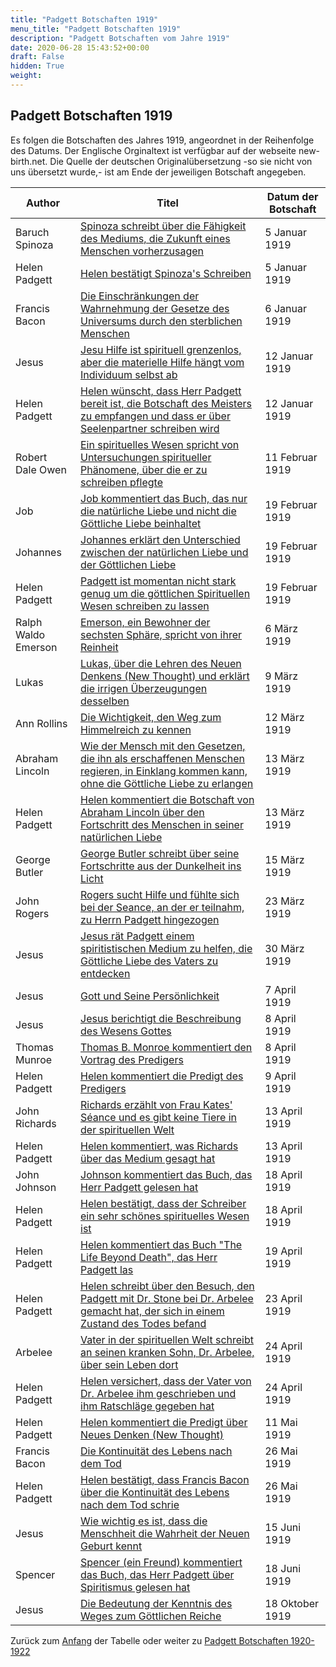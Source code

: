 ```yaml
---
title: "Padgett Botschaften 1919"
menu_title: "Padgett Botschaften 1919"
description: "Padgett Botschaften vom Jahre 1919"
date: 2020-06-28 15:43:52+00:00
draft: False
hidden: True
weight:
---
```

## Padgett Botschaften 1919

Es folgen die Botschaften des Jahres 1919, angeordnet in der Reihenfolge des Datums. Der Englische Orginaltext ist verfügbar auf der webseite new-birth.net. Die Quelle der deutschen Originalübersetzung -so sie nicht von uns übersetzt wurde,- ist am Ende der jeweiligen Botschaft angegeben.

**Author** | **Titel** | **Datum der Botschaft**  
---|---|---
Baruch Spinoza | [Spinoza schreibt über die Fähigkeit des Mediums, die Zukunft eines Menschen vorherzusagen](/padgett-botschaften/padgett-botschaften-in-reihenfolge-des-datums/padgett-botschaften-1919/spinoza-schreibt-ueber-die-faehigkeit-des-mediums-die-zukunft-eines-menschen-vorherzusagen-jep-baruch-spinoza-5-januar-1919/) | 5 Januar 1919
Helen Padgett | [Helen bestätigt Spinoza's Schreiben](/padgett-botschaften/padgett-botschaften-in-reihenfolge-des-datums/padgett-botschaften-1919/helen-bestaetigt-spinozas-schreiben-jep-helen-padgett-5-januar-1919/) | 5 Januar 1919
Francis Bacon | [Die Einschränkungen der Wahrnehmung der Gesetze des Universums durch den sterblichen Menschen](/padgett-botschaften/padgett-botschaften-in-reihenfolge-des-datums/padgett-botschaften-1919/die-einschraenkungen-der-wahrnehmung-der-gesetze-des-universums-durch-den-sterblichen-menschen-jep-francis-bacon-6-januar-1919/) | 6 Januar 1919
Jesus | [Jesu Hilfe ist spirituell grenzenlos, aber die materielle Hilfe hängt vom Individuum selbst ab](/padgett-botschaften/padgett-botschaften-in-reihenfolge-des-datums/padgett-botschaften-1919/jesu-hilfe-ist-spirituell-grenzenlos-aber-die-materielle-hilfe-haengt-vom-individuum-selbst-ab-jep-jesus-12-januar-1919/) | 12 Januar 1919
Helen Padgett | [Helen wünscht, dass Herr Padgett bereit ist, die Botschaft des Meisters zu empfangen und dass er über Seelenpartner schreiben wird](/padgett-botschaften/padgett-botschaften-in-reihenfolge-des-datums/padgett-botschaften-1919/helen-wuenscht-dass-herr-padgett-bereit-ist-die-botschaft-des-meisters-zu-empfangen-und-dass-er-ueber-seelenpartner-schreiben-wird-jep-helen-padgett-12-januar-1919/) | 12 Januar 1919
Robert Dale Owen | [Ein spirituelles Wesen spricht von Untersuchungen spiritueller Phänomene, über die er zu schreiben pflegte](/padgett-botschaften/padgett-botschaften-in-reihenfolge-des-datums/padgett-botschaften-1919/ein-spirituelles-wesen-spricht-von-untersuchungen-spiritueller-phaenomene-ueber-die-er-zu-schreiben-pflegte-jep-robert-dale-owen-11-februar-1919/) | 11 Februar 1919
Job | [Job kommentiert das Buch, das nur die natürliche Liebe und nicht die Göttliche Liebe beinhaltet](/padgett-botschaften/padgett-botschaften-in-reihenfolge-des-datums/padgett-botschaften-1919/job-kommentiert-das-buch-das-nur-die-natuerliche-liebe-und-nicht-die-goettliche-liebe-beinhaltet-jep-job-19-februar-1919/) | 19 Februar 1919
Johannes | [Johannes erklärt den Unterschied zwischen der natürlichen Liebe und der Göttlichen Liebe](/padgett-botschaften/padgett-botschaften-in-reihenfolge-des-datums/padgett-botschaften-1919/johannes-erklaert-den-unterschied-zwischen-der-natuerlichen-liebe-und-der-goettlichen-liebe-jep-johannes-19-februar-1919/) | 19 Februar 1919
Helen Padgett | [Padgett ist momentan nicht stark genug um die göttlichen Spirituellen Wesen schreiben zu lassen](/padgett-botschaften/padgett-botschaften-in-reihenfolge-des-datums/padgett-botschaften-1919/padgett-ist-momentan-nicht-stark-genug-um-die-goettlichen-spirituellen-wesen-schreiben-zu-lassen-jep-helen-padgett-19-februar-1919/) | 19 Februar 1919
Ralph Waldo Emerson | [Emerson, ein Bewohner der sechsten Sphäre, spricht von ihrer Reinheit](/padgett-botschaften/padgett-botschaften-in-reihenfolge-des-datums/padgett-botschaften-1919/emerson-ein-bewohner-der-sechsten-sphaere-spricht-von-ihrer-reinheit-jep-ralph-waldo-emerson-6-maerz-1919/) | 6 März 1919
Lukas | [Lukas, über die Lehren des Neuen Denkens (New Thought) und erklärt die irrigen Überzeugungen desselben](/padgett-botschaften/padgett-botschaften-in-reihenfolge-des-datums/padgett-botschaften-1919/lukas-ueber-die-lehren-des-neuen-denkens-new-thought-und-erklaert-die-irrigen-ueberzeugungen-desselben-jep-lukas-9-maerz-1919/) | 9 März 1919
Ann Rollins | [Die Wichtigkeit, den Weg zum Himmelreich zu kennen](/padgett-botschaften/padgett-botschaften-in-reihenfolge-des-datums/padgett-botschaften-1919/die-wichtigkeit-den-weg-zum-himmelreich-zu-kennen-jep-ann-rollins-12-maerz-1919/) | 12 März 1919
Abraham Lincoln | [Wie der Mensch mit den Gesetzen, die ihn als erschaffenen Menschen regieren, in Einklang kommen kann, ohne die Göttliche Liebe zu erlangen](/padgett-botschaften/padgett-botschaften-in-reihenfolge-des-datums/padgett-botschaften-1919/wie-der-mensch-mit-den-gesetzen-die-ihn-als-erschaffenen-menschen-regieren-in-einklang-kommen-kann-ohne-die-goettliche-liebe-zu-erlangen-jep-abraham-lincoln-13-maerz-1919/) | 13 März 1919
Helen Padgett | [Helen kommentiert die Botschaft von Abraham Lincoln über den Fortschritt des Menschen in seiner natürlichen Liebe](/padgett-botschaften/padgett-botschaften-in-reihenfolge-des-datums/padgett-botschaften-1919/helen-kommentiert-die-botschaft-von-abraham-lincoln-ueber-den-fortschritt-des-menschen-in-seiner-natuerlichen-liebe-jep-helen-padgett-13-maerz-1919/) | 13 März 1919
George Butler | [George Butler schreibt über seine Fortschritte aus der Dunkelheit ins Licht](/padgett-botschaften/padgett-botschaften-in-reihenfolge-des-datums/padgett-botschaften-1919/george-butler-schreibt-ueber-seine-fortschritte-aus-der-dunkelheit-ins-licht-jep-george-butler-15-maerz-1919/) | 15 März 1919
John Rogers | [Rogers sucht Hilfe und fühlte sich bei der Seance, an der er teilnahm, zu Herrn Padgett hingezogen](/padgett-botschaften/padgett-botschaften-in-reihenfolge-des-datums/padgett-botschaften-1919/rogers-sucht-hilfe-und-fuehlte-sich-bei-der-seance-an-der-er-teilnahm-zu-herrn-padgett-hingezogen-jep-john-rogers-23-maerz-1919/) | 23 März 1919
Jesus | [Jesus rät Padgett einem spiritistischen Medium zu helfen, die Göttliche Liebe des Vaters zu entdecken](/padgett-botschaften/padgett-botschaften-in-reihenfolge-des-datums/padgett-botschaften-1919/jesus-raet-padgett-einem-spiritistischen-medium-zu-helfen-die-goettliche-liebe-des-vaters-zu-entdecken-jep-jesus-30-maerz-1919/) | 30 März 1919
Jesus | [Gott und Seine Persönlichkeit](/padgett-botschaften/padgett-botschaften-in-reihenfolge-des-datums/padgett-botschaften-1919/gott-und-seine-persoenlichkeit-jep-jesus-7-april-1919/) | 7 April 1919
Jesus | [Jesus berichtigt die Beschreibung des Wesens Gottes](/padgett-botschaften/padgett-botschaften-in-reihenfolge-des-datums/padgett-botschaften-1919/jesus-berichtigt-die-beschreibung-des-wesens-gottes-jep-jesus-8-april-1919/) | 8 April 1919
Thomas Munroe | [Thomas B. Monroe kommentiert den Vortrag des Predigers](/padgett-botschaften/padgett-botschaften-in-reihenfolge-des-datums/padgett-botschaften-1919/thomas-b-monroe-kommentiert-den-vortrag-des-predigers-jep-thomas-munroe-8-april-1919/) | 8 April 1919
Helen Padgett | [Helen kommentiert die Predigt des Predigers](/padgett-botschaften/padgett-botschaften-in-reihenfolge-des-datums/padgett-botschaften-1919/helen-kommentiert-die-predigt-des-predigers-jep-helen-padgett-9-april-1919/) | 9 April 1919
John Richards | [Richards erzählt von Frau Kates' Séance und es gibt keine Tiere in der spirituellen Welt](/padgett-botschaften/padgett-botschaften-in-reihenfolge-des-datums/padgett-botschaften-1919/richards-erzaehlt-von-frau-kates-seance-und-es-gibt-keine-tiere-in-der-spirituellen-welt-jep-john-richards-13-april-1919/) | 13 April 1919
Helen Padgett | [Helen kommentiert, was Richards über das Medium gesagt hat](/padgett-botschaften/padgett-botschaften-in-reihenfolge-des-datums/padgett-botschaften-1919/helen-kommentiert-was-richards-ueber-das-medium-gesagt-hat-jep-helen-padgett-13-april-1919/) | 13 April 1919
John Johnson | [Johnson kommentiert das Buch, das Herr Padgett gelesen hat](/padgett-botschaften/padgett-botschaften-in-reihenfolge-des-datums/padgett-botschaften-1919/johnson-kommentiert-das-buch-das-herr-padgett-gelesen-hat-jep-john-johnson-18-april-1919/) | 18 April 1919
Helen Padgett | [Helen bestätigt, dass der Schreiber ein sehr schönes spirituelles Wesen ist](/padgett-botschaften/padgett-botschaften-in-reihenfolge-des-datums/padgett-botschaften-1919/helen-bestaetigt-dass-der-schreiber-ein-sehr-schoenes-spirituelles-wesen-ist-jep-helen-padgett-18-april-1919/) | 18 April 1919
Helen Padgett | [Helen kommentiert das Buch "The Life Beyond Death", das Herr Padgett las](/padgett-botschaften/padgett-botschaften-in-reihenfolge-des-datums/padgett-botschaften-1919/helen-kommentiert-das-buch-the-life-beyond-death-das-herr-padgett-las-jep-helen-padgett-19-april-1919/) | 19 April 1919
Helen Padgett | [Helen schreibt über den Besuch, den Padgett mit Dr. Stone bei Dr. Arbelee gemacht hat, der sich in einem Zustand des Todes befand](/padgett-botschaften/padgett-botschaften-in-reihenfolge-des-datums/padgett-botschaften-1919/helen-schreibt-ueber-den-besuch-den-padgett-mit-dr-stone-bei-dr-arbelee-gemacht-hat-der-sich-in-einem-zustand-des-todes-befand-jep-helen-padgett-23-april-1919/) | 23 April 1919
Arbelee | [Vater in der spirituellen Welt schreibt an seinen kranken Sohn, Dr. Arbelee, über sein Leben dort](/padgett-botschaften/padgett-botschaften-in-reihenfolge-des-datums/padgett-botschaften-1919/vater-in-der-spirituellen-welt-schreibt-an-seinen-kranken-sohn-dr-arbelee-ueber-sein-leben-dort-jep-arbelee-24-april-1919/) | 24 April 1919
Helen Padgett | [Helen versichert, dass der Vater von Dr. Arbelee ihm geschrieben und ihm Ratschläge gegeben hat](/padgett-botschaften/padgett-botschaften-in-reihenfolge-des-datums/padgett-botschaften-1919/helen-versichert-dass-der-vater-von-dr-arbelee-ihm-geschrieben-und-ihm-ratschlaege-gegeben-hat-jep-helen-padgett-24-april-1919/) | 24 April 1919
Helen Padgett | [Helen kommentiert die Predigt über Neues Denken (New Thought)](/padgett-botschaften/padgett-botschaften-in-reihenfolge-des-datums/padgett-botschaften-1919/helen-kommentiert-die-predigt-ueber-neues-denken-new-thought-jep-helen-padgett-11-mai-1919/) | 11 Mai 1919
Francis Bacon | [Die Kontinuität des Lebens nach dem Tod](/padgett-botschaften/padgett-botschaften-in-reihenfolge-des-datums/padgett-botschaften-1919/die-kontinuitaet-des-lebens-nach-dem-tod-jep-francis-bacon-26-mai-1919/) | 26 Mai 1919
Helen Padgett | [Helen bestätigt, dass Francis Bacon über die Kontinuität des Lebens nach dem Tod schrie](/padgett-botschaften/padgett-botschaften-in-reihenfolge-des-datums/padgett-botschaften-1919/helen-bestaetigt-dass-francis-bacon-ueber-die-kontinuitaet-des-lebens-nach-dem-tod-schrie-jep-helen-padgett-26-mai-1919/) | 26 Mai 1919
Jesus | [Wie wichtig es ist, dass die Menschheit die Wahrheit der Neuen Geburt kennt](/padgett-botschaften/padgett-botschaften-in-reihenfolge-des-datums/padgett-botschaften-1919/wie-wichtig-es-ist-dass-die-menschheit-die-wahrheit-der-neuen-geburt-kennt-jep-jesus-15-juni-1919/) | 15 Juni 1919
Spencer | [Spencer (ein Freund) kommentiert das Buch, das Herr Padgett über Spiritismus gelesen hat](/padgett-botschaften/padgett-botschaften-in-reihenfolge-des-datums/padgett-botschaften-1919/spencer-ein-freund-kommentiert-das-buch-das-herr-padgett-ueber-spiritismus-gelesen-hat-jep-spencer-18-juni-1919/) | 18 Juni 1919
Jesus | [Die Bedeutung der Kenntnis des Weges zum Göttlichen Reiche](/padgett-botschaften/padgett-botschaften-in-reihenfolge-des-datums/padgett-botschaften-1919/die-bedeutung-der-kenntnis-des-weges-zum-goettlichen-reiche-jep-jesus-18-oktober-1919/) | 18 Oktober 1919

Zurück zum [Anfang](/padgett-botschaften/padgett-botschaften-in-reihenfolge-des-datums/padgett-botschaften-1919/) der Tabelle oder weiter zu [Padgett Botschaften 1920-1922](/padgett-botschaften/padgett-botschaften-in-reihenfolge-des-datums/padgett-botschaften-1920-1922/)
